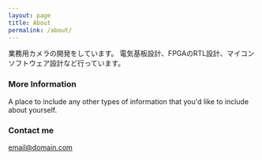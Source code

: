 ```yaml
---
layout: page
title: About
permalink: /about/
---
```


業務用カメラの開発をしています。
電気基板設計、FPGAのRTL設計、マイコンソフトウェア設計など行っています。

### More Information

A place to include any other types of information that you'd like to include about yourself.

### Contact me

[email@domain.com](mailto:email@domain.com)

